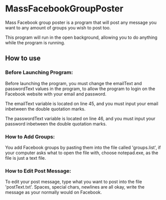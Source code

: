 # MassFacebookGroupPoster

Mass Facebook group poster is a program that will post any message you want to any amount of groups you wish to post too.

This program will run in the open background, allowing you to do anything while the program is running.

## How to use

### Before Launching Program:
Before launching the program, you must change the emailText and passwordText values in the program, to allow the program to login on the Facebook website with your email and password.

The emailText variable is located on line 45, and you must input your email inbetween the double quotation marks.

The passwordText variable is located on line 46, and you must input your password inbetween the double quotation marks.

### How to Add Groups:
You add Facebook groups by pasting them into the file called 'groups.list', if your computer asks what to open the file with, choose notepad.exe, as the file is just a text file.

### How to Edit Post Message:
To edit your post message, type what you want to post into the file 'postText.txt'. Spaces, special chars, newlines are all okay, write the message as your normally would on Facebook.
